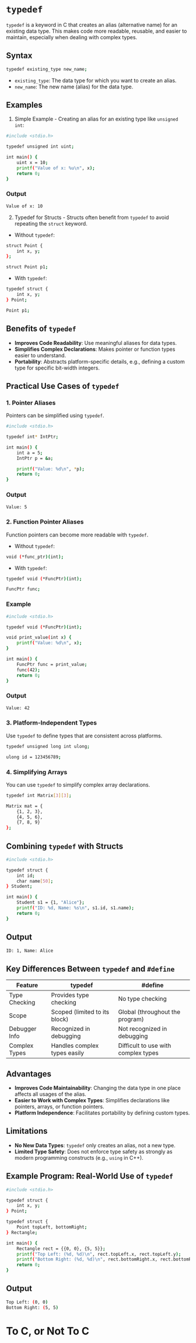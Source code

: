 # `typedef`

`typedef` is a keyword in C that creates an alias (alternative name) for an existing data type. This makes code more readable, reusable, and easier to maintain, especially when dealing with complex types.

## Syntax
```bash
typedef existing_type new_name;
```

- `existing_type`: The data type for which you want to create an alias.
- `new_name`: The new name (alias) for the data type.

## Examples

1. Simple Example - Creating an alias for an existing type like `unsigned int`:
```bash
#include <stdio.h>

typedef unsigned int uint;

int main() {
    uint x = 10;
    printf("Value of x: %u\n", x);
    return 0;
}
```

### Output
```bash
Value of x: 10
```

2. Typedef for Structs - Structs often benefit from `typedef` to avoid repeating the `struct` keyword.

- Without `typedef`:
```bash
struct Point {
    int x, y;
};

struct Point p1;
```

- With `typedef`:
```bash
typedef struct {
    int x, y;
} Point;

Point p1;
```

## Benefits of `typedef`

- **Improves Code Readability**: Use meaningful aliases for data types.
- **Simplifies Complex Declarations**: Makes pointer or function types easier to understand.
- **Portability**: Abstracts platform-specific details, e.g., defining a custom type for specific bit-width integers.

## Practical Use Cases of `typedef`

### 1. Pointer Aliases

Pointers can be simplified using `typedef`.
```bash
#include <stdio.h>

typedef int* IntPtr;

int main() {
    int a = 5;
    IntPtr p = &a;

    printf("Value: %d\n", *p);
    return 0;
}
```

### Output
```bash
Value: 5
```

### 2. Function Pointer Aliases

Function pointers can become more readable with `typedef`.

- Without `typedef`:
```bash
void (*func_ptr)(int);
```

- With `typedef`:
```bash
typedef void (*FuncPtr)(int);

FuncPtr func;
```

### Example
```bash
#include <stdio.h>

typedef void (*FuncPtr)(int);

void print_value(int x) {
    printf("Value: %d\n", x);
}

int main() {
    FuncPtr func = print_value;
    func(42);
    return 0;
}
```

### Output
```bash
Value: 42
```

### 3. Platform-Independent Types

Use `typedef` to define types that are consistent across platforms.
```bash
typedef unsigned long int ulong;

ulong id = 123456789;
```

### 4. Simplifying Arrays

You can use `typedef` to simplify complex array declarations.
```bash
typedef int Matrix[3][3];

Matrix mat = {
    {1, 2, 3},
    {4, 5, 6},
    {7, 8, 9}
};
```

## Combining `typedef` with Structs
```bash
#include <stdio.h>

typedef struct {
    int id;
    char name[50];
} Student;

int main() {
    Student s1 = {1, "Alice"};
    printf("ID: %d, Name: %s\n", s1.id, s1.name);
    return 0;
}
```

## Output
```bash
ID: 1, Name: Alice
```

## Key Differences Between `typedef` and `#define`

|Feature | typedef | #define |
|------- | ------- | ------- |
|Type Checking	| Provides type checking	| No type checking|
|Scope	| Scoped (limited to its block)	| Global (throughout the program)|
|Debugger Info	| Recognized in debugging	| Not recognized in debugging|
|Complex Types	| Handles complex types easily	| Difficult to use with complex types|

## Advantages

- **Improves Code Maintainability**: Changing the data type in one place affects all usages of the alias.
- **Easier to Work with Complex Types**: Simplifies declarations like pointers, arrays, or function pointers.
- **Platform Independence**: Facilitates portability by defining custom types.

## Limitations

- **No New Data Types**: `typedef` only creates an alias, not a new type.
- **Limited Type Safety**: Does not enforce type safety as strongly as modern programming constructs (e.g., `using` in C++).

## Example Program: Real-World Use of `typedef`
```bash
#include <stdio.h>

typedef struct {
    int x, y;
} Point;

typedef struct {
    Point topLeft, bottomRight;
} Rectangle;

int main() {
    Rectangle rect = {{0, 0}, {5, 5}};
    printf("Top Left: (%d, %d)\n", rect.topLeft.x, rect.topLeft.y);
    printf("Bottom Right: (%d, %d)\n", rect.bottomRight.x, rect.bottomRight.y);
    return 0;
}
```

## Output
```bash
Top Left: (0, 0)
Bottom Right: (5, 5)
```

# To C, or Not To C
